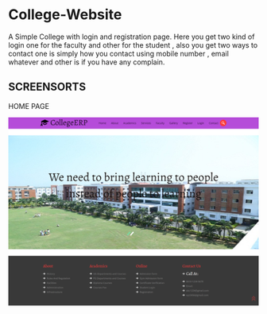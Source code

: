 # College-Website
A Simple College with login and registration page.
Here you get two kind of login one for the faculty and other for the student ,
also you get two ways to contact one is simply how you contact using mobile number , email whatever and other is if you have any complain.



## SCREENSORTS

HOME PAGE

![Image](https://github.com/keen-soul/College-Website/blob/master/Home.png)

